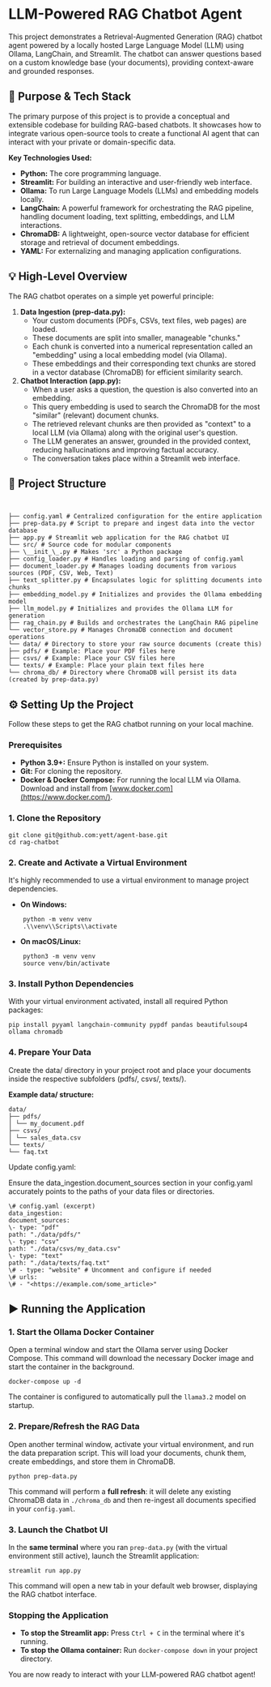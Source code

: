 # **LLM-Powered RAG Chatbot Agent**

This project demonstrates a Retrieval-Augmented Generation (RAG) chatbot agent powered by a locally hosted Large Language Model (LLM) using Ollama, LangChain, and Streamlit. The chatbot can answer questions based on a custom knowledge base (your documents), providing context-aware and grounded responses.

## **🚀 Purpose & Tech Stack**

The primary purpose of this project is to provide a conceptual and extensible codebase for building RAG-based chatbots. It showcases how to integrate various open-source tools to create a functional AI agent that can interact with your private or domain-specific data.

**Key Technologies Used:**

- **Python:** The core programming language.
- **Streamlit:** For building an interactive and user-friendly web interface.
- **Ollama:** To run Large Language Models (LLMs) and embedding models locally.
- **LangChain:** A powerful framework for orchestrating the RAG pipeline, handling document loading, text splitting, embeddings, and LLM interactions.
- **ChromaDB:** A lightweight, open-source vector database for efficient storage and retrieval of document embeddings.
- **YAML:** For externalizing and managing application configurations.

## **💡 High-Level Overview**

The RAG chatbot operates on a simple yet powerful principle:

1. **Data Ingestion (prep-data.py):**
    - Your custom documents (PDFs, CSVs, text files, web pages) are loaded.
    - These documents are split into smaller, manageable "chunks."
    - Each chunk is converted into a numerical representation called an "embedding" using a local embedding model (via Ollama).
    - These embeddings and their corresponding text chunks are stored in a vector database (ChromaDB) for efficient similarity search.
2. **Chatbot Interaction (app.py):**
    - When a user asks a question, the question is also converted into an embedding.
    - This query embedding is used to search the ChromaDB for the most "similar" (relevant) document chunks.
    - The retrieved relevant chunks are then provided as "context" to a local LLM (via Ollama) along with the original user's question.
    - The LLM generates an answer, grounded in the provided context, reducing hallucinations and improving factual accuracy.
    - The conversation takes place within a Streamlit web interface.

## **📁 Project Structure**


```


├── config.yaml # Centralized configuration for the entire application  
├── prep-data.py # Script to prepare and ingest data into the vector database  
├── app.py # Streamlit web application for the RAG chatbot UI  
└── src/ # Source code for modular components  
├── \__init_\_.py # Makes 'src' a Python package  
├── config_loader.py # Handles loading and parsing of config.yaml  
├── document_loader.py # Manages loading documents from various sources (PDF, CSV, Web, Text)  
├── text_splitter.py # Encapsulates logic for splitting documents into chunks  
├── embedding_model.py # Initializes and provides the Ollama embedding model  
├── llm_model.py # Initializes and provides the Ollama LLM for generation  
├── rag_chain.py # Builds and orchestrates the LangChain RAG pipeline  
└── vector_store.py # Manages ChromaDB connection and document operations  
└── data/ # Directory to store your raw source documents (create this)  
├── pdfs/ # Example: Place your PDF files here  
├── csvs/ # Example: Place your CSV files here  
└── texts/ # Example: Place your plain text files here  
└── chroma_db/ # Directory where ChromaDB will persist its data (created by prep-data.py)  

```

## **⚙️ Setting Up the Project**

Follow these steps to get the RAG chatbot running on your local machine.

### **Prerequisites**

- **Python 3.9+:** Ensure Python is installed on your system.
- **Git:** For cloning the repository.
- **Docker & Docker Compose:** For running the local LLM via Ollama. Download and install from [www.docker.com](https://www.docker.com/).

### **1\. Clone the Repository**

```
git clone git@github.com:yett/agent-base.git
cd rag-chatbot  
```

### **2\. Create and Activate a Virtual Environment**

It's highly recommended to use a virtual environment to manage project dependencies.

- **On Windows:**  
```
    python -m venv venv  
    .\\venv\\Scripts\\activate  
```

- **On macOS/Linux:**  
```
    python3 -m venv venv  
    source venv/bin/activate  
```

### **3\. Install Python Dependencies**

With your virtual environment activated, install all required Python packages:

```
pip install pyyaml langchain-community pypdf pandas beautifulsoup4 ollama chromadb  
```

### **4\. Prepare Your Data**

Create the data/ directory in your project root and place your documents inside the respective subfolders (pdfs/, csvs/, texts/).

**Example data/ structure:**

```
data/  
├── pdfs/  
│ └── my_document.pdf  
├── csvs/  
│ └── sales_data.csv  
└── texts/  
└── faq.txt  
```

Update config.yaml:

Ensure the data_ingestion.document_sources section in your config.yaml accurately points to the paths of your data files or directories.
```
\# config.yaml (excerpt)  
data_ingestion:  
document_sources:  
\- type: "pdf"  
path: "./data/pdfs/"  
\- type: "csv"  
path: "./data/csvs/my_data.csv"  
\- type: "text"  
path: "./data/texts/faq.txt"  
\# - type: "website" # Uncomment and configure if needed  
\# urls:  
\# - "<https://example.com/some_article>"  
```

## **▶️ Running the Application**

### **1. Start the Ollama Docker Container**

Open a terminal window and start the Ollama server using Docker Compose. This command will download the necessary Docker image and start the container in the background.

```
docker-compose up -d
```

The container is configured to automatically pull the `llama3.2` model on startup.

### **2. Prepare/Refresh the RAG Data**

Open another terminal window, activate your virtual environment, and run the data preparation script. This will load your documents, chunk them, create embeddings, and store them in ChromaDB.

```
python prep-data.py
```

This command will perform a **full refresh**: it will delete any existing ChromaDB data in `./chroma_db` and then re-ingest all documents specified in your `config.yaml`.

### **3. Launch the Chatbot UI**

In the **same terminal** where you ran `prep-data.py` (with the virtual environment still active), launch the Streamlit application:

```
streamlit run app.py
```

This command will open a new tab in your default web browser, displaying the RAG chatbot interface.

### **Stopping the Application**

- **To stop the Streamlit app:** Press `Ctrl + C` in the terminal where it's running.
- **To stop the Ollama container:** Run `docker-compose down` in your project directory.

You are now ready to interact with your LLM-powered RAG chatbot agent!
